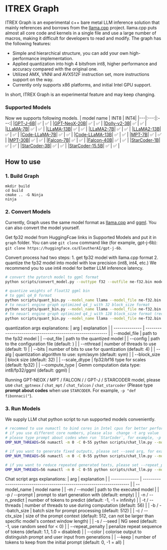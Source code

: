 # ITREX Graph 

ITREX Graph is an experimental c++ bare metal LLM inference solution that mainly references and borrows from the [llama.cpp](https://github.com/ggerganov/llama.cpp) project. llama.cpp puts almost all core code and kernels in a single file and use a large number of macros, making it difficult for developers to read and modify. The graph has the following features:

- Simple and hierarchical structure, you can add your own high-performance implementation.
- Applied quantization into high 4 bitsfrom int8, higher performance and accuracy compared with the original one.
- Utilized AMX, VNNI and AVX512F instruction set, more instructions support on the way.
- Currently only supports x86 platforms, and initial Intel GPU support.

In short, ITREX Graph is an experimental feature and may keep changing.

### Supported Models

Now we supports following models.
| model name | INT8 | INT4|
|---|:---:|:---:|
|[GPT-J-6B](https://huggingface.co/EleutherAI/gpt-j-6b)| ✅ | ✅ | 
|[GPT-NeoX-20B](https://huggingface.co/EleutherAI/gpt-neox-20b)| ✅ | ✅ | 
|[Dolly-v2-3B](https://huggingface.co/databricks/dolly-v2-3b)| ✅ | ✅ | 
|[LLaMA-7B](https://huggingface.co/decapoda-research/llama-7b-hf)| ✅ | ✅ | 
|[LLaMA-13B](https://huggingface.co/decapoda-research/llama-13b-hf)| ✅ | ✅ | 
|[LLaMA2-7B](https://huggingface.co/meta-llama/Llama-2-7b-chat-hf)| ✅ | ✅ | 
|[LLaMA2-13B](https://huggingface.co/meta-llama/Llama-2-13b-chat-hf)| ✅ | ✅ | 
|[Code-LLaMA-7B](https://huggingface.co/codellama/CodeLlama-7b-hf)| ✅ | ✅ | 
|[Code-LLaMA-13B](https://huggingface.co/codellama/CodeLlama-13b-hf)| ✅ | ✅ | 
|[MPT-7B](https://huggingface.co/mosaicml/mpt-7b)| ✅ | ✅ | 
|[MPT-30B](https://huggingface.co/mosaicml/mpt-30b)| ✅ | ✅ | 
|[Falcon-7B](https://huggingface.co/tiiuae/falcon-7b)| ✅ | ✅ | 
|[Falcon-40B](https://huggingface.co/tiiuae/falcon-40b)| ✅ | ✅ | 
|[StarCoder-1B](https://huggingface.co/bigcode/starcoderbase-1b)| ✅ | ✅ | 
|[StarCoder-3B](https://huggingface.co/bigcode/starcoderbase-3b)| ✅ | ✅ | 
|[StarCoder-15.5B](https://huggingface.co/bigcode/starcoder)| ✅ | ✅ | 


## How to use

### 1. Build Graph
```shell
mkdir build
cd build
cmake .. -G Ninja
ninja
```

### 2. Convert Models
Currently, Graph uses the same model format as [llama.cpp](https://github.com/ggerganov/llama.cpp) and [ggml](https://github.com/ggerganov/ggml). You can also convert the model yourself.

Get fp32 model from HuggingFcae links in Supported Models and put it in `graph` folder.
You can use `git clone` command like (for example, gpt-j-6b): `git clone https://huggingface.co/EleutherAI/gpt-j-6b`.

Convert process had two steps: 1. get fp32 model with llama.cpp format 2. quantize the fp32 model into model with low precision (int8, int4, etc.) We recommend you to use int4 model for better LLM inference latency.

```bash
# convert the pytorch model to ggml format
python scripts/convert_model.py --outtype f32 --outfile ne-f32.bin model_path/model_id

# quantize weights of float32 ggml bin
# to ggml q4_0 format
python scripts/quant_bin.py --model_name llama --model_file ne-f32.bin --out_file ne-q4_0.bin --bits 4
# to neuarl engine graph optimized q4_j with 32 block_size format
python scripts/quant_bin.py --model_name llama --model_file ne-f32.bin --out_file ne-q4_j.bin --bits 4 --block_size 32 --compute_type int8
# to neuarl engine graph optimized q4_j with 128 block_size format (recommend)
python scripts/quant_bin.py --model_name llama --model_file ne-f32.bin --out_file ne-q4_j.bin --bits 4 --block_size 128 --compute_type int8
```
quantization args explanations:
| arg             | explanation                                                 |
| --------------  | ----------------------------------------------------------- |
| --model_file    | path to the fp32 model                                      |
| --out_file      | path to the quantized model                                 |
| --config        | path to the configuration file (default: )                  |
| --nthread       | number of threads to use (default: 1)                       |
| --bits          | number of bits to use for quantization (default: 4)         |
| --alg           | quantization algorithm to use: sym/asym (default: sym)      |
| --block_size    | block size (default: 32)                                    |
| --scale_dtype   | fp32/bf16 type for scales (default: fp32)                   |
| --compute_type  | Gemm computation data type: int8/fp32/ggml (default: ggml)  |

Running GPT-NEOX / MPT / FALCON / / GPT-J / STARCODER model, please use `chat_gptneox` / `chat_mpt` / `chat_falcon` / `chat_starcoder` (Please type **prompt about codes** when use `STARCODER`. For example, `-p "def fibonnaci("`).

### 3. Run Models

We supply LLM chat python script to run supported models conveniently.

```bash
# recommed to use numactl to bind cores in Intel cpus for better performance
# if you use different core numbers, please also  change -t arg value
# please type prompt about codes when run `StarCoder`, for example, -p "def fibonnaci(".
OMP_NUM_THREADS=56 numactl -m 0 -C 0-55 python scripts/chat_llm.py --model_name llama -m ne-q4_j.bin -c 512 -b 1024 -n 256 -t 56 --color -p "She opened the door and see"

# if you want to generate fixed outputs, please set --seed arg, for example:
OMP_NUM_THREADS=56 numactl -m 0 -C 0-55 python scripts/chat_llm.py --model_name llama -m ne-q4_j.bin -c 512 -b 1024 -n 256 -t 56 --color -p "She opened the door and see" --seed 12

# if you want to reduce repeated generated texts, please set --repeat_penalty (value > 1.0, default = 1.0), for example:
OMP_NUM_THREADS=56 numactl -m 0 -C 0-55 python scripts/chat_llm.py --model_name llama -m ne-q4_j.bin -c 512 -b 1024 -n 256 -t 56 --color -p "She opened the door and see" --repeat_penalty 1.2
```

Chat script args explanations:
| arg               | explanation                                                             |
| --------------    | ----------------------------------------------------------------------- |
| --model_name      | model name                                                              |
| -m / --model      | path to the executed model                                              |
| -p / --prompt     | prompt to start generation with (default: empty)                        |
| -n / --n_predict  | number of tokens to predict (default: -1, -1 = infinity)                |
| -t / --threads    | number of threads to use during computation (default: 56)               |
| -b / --batch_size | batch size for prompt processing (default: 512)                         |
| -c / --ctx_size   | size of the prompt context (default: 512, can not be larger than specific model's context window length)                                                                                |
| -s / --seed       | NG seed (default: -1, use random seed for < 0)                          |
| --repeat_penalty  | penalize repeat sequence of tokens (default: 1.1, 1.0 = disabled)       |
| --color           | colorise output to distinguish prompt and user input from generations   |
| --keep            | number of tokens to keep from the initial prompt (default: 0, -1 = all) |

